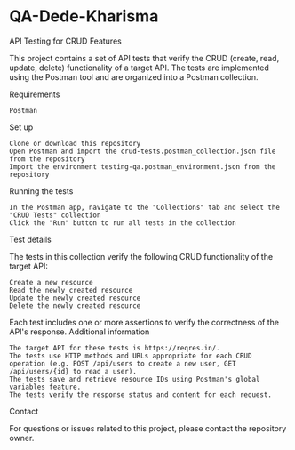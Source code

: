 # QA-Dede-Kharisma

API Testing for CRUD Features

This project contains a set of API tests that verify the CRUD (create, read, update, delete) functionality of a target API. The tests are implemented using the Postman tool and are organized into a Postman collection.

Requirements

    Postman

Set up

    Clone or download this repository
    Open Postman and import the crud-tests.postman_collection.json file from the repository
    Import the environment testing-qa.postman_environment.json from the repository

Running the tests

    In the Postman app, navigate to the "Collections" tab and select the "CRUD Tests" collection
    Click the "Run" button to run all tests in the collection

Test details

The tests in this collection verify the following CRUD functionality of the target API:

    Create a new resource
    Read the newly created resource
    Update the newly created resource
    Delete the newly created resource

Each test includes one or more assertions to verify the correctness of the API's response.
Additional information

    The target API for these tests is https://reqres.in/.
    The tests use HTTP methods and URLs appropriate for each CRUD operation (e.g. POST /api/users to create a new user, GET /api/users/{id} to read a user).
    The tests save and retrieve resource IDs using Postman's global variables feature.
    The tests verify the response status and content for each request.

Contact

For questions or issues related to this project, please contact the repository owner.
